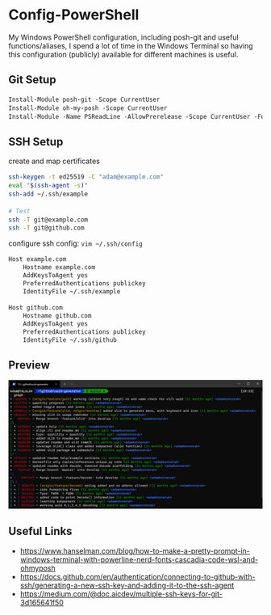 # Config-PowerShell
My Windows PowerShell configuration, including posh-git and useful functions/aliases, I spend a lot of time in the Windows Terminal so having this configuration (publicly) available for different machines is useful.

## Git Setup
```ps
Install-Module posh-git -Scope CurrentUser
Install-Module oh-my-posh -Scope CurrentUser
Install-Module -Name PSReadLine -AllowPrerelease -Scope CurrentUser -Force -SkipPublisherCheck
```

## SSH Setup
create and map certificates
```sh
ssh-keygen -t ed25519 -C "adam@example.com"
eval "$(ssh-agent -s)"
ssh-add ~/.ssh/example

# Test
ssh -T git@example.com
ssh -T git@github.com
```

configure ssh config: ```vim ~/.ssh/config```
```
Host example.com
	Hostname example.com
	AddKeysToAgent yes
	PreferredAuthentications publickey
	IdentityFile ~/.ssh/example

Host github.com
	Hostname github.com
	AddKeysToAgent yes
	PreferredAuthentications publickey
	IdentityFile ~/.ssh/github
```

## Preview
![](.screenshot/preview.png)

## Useful Links
- https://www.hanselman.com/blog/how-to-make-a-pretty-prompt-in-windows-terminal-with-powerline-nerd-fonts-cascadia-code-wsl-and-ohmyposh
- https://docs.github.com/en/authentication/connecting-to-github-with-ssh/generating-a-new-ssh-key-and-adding-it-to-the-ssh-agent
- https://medium.com/@doc.aicdev/multiple-ssh-keys-for-git-3d165641f50
